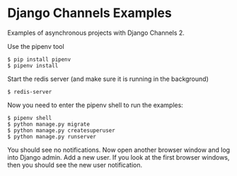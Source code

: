 # Django Channels Examples

Examples of asynchronous projects with Django Channels 2.

Use the pipenv tool

``` shellsession
$ pip install pipenv
$ pipenv install
```

Start the redis server (and make sure it is running in the background)

``` shellsession
$ redis-server
```

Now you need to enter the pipenv shell to run the examples:

``` shellsession
$ pipenv shell
$ python manage.py migrate
$ python manage.py createsuperuser
$ python manage.py runserver
```

You should see no notifications. Now open another browser window and log into Django admin. Add a new user. If you look
at the first browser windows, then you should see the new user notification.
